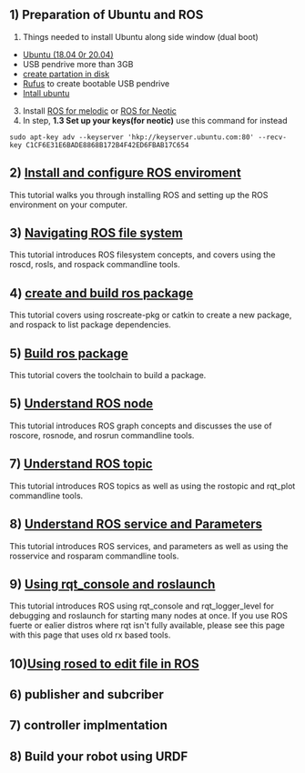 ## 1)	Preparation of Ubuntu and ROS
1. Things needed to install Ubuntu along side window (dual boot)
- [Ubuntu (18.04 0r 20.04)](https://ubuntu.com/download/desktop#download)
- USB pendrive more than 3GB
- [create partation in disk](https://www.youtube.com/watch?v=_HgjasKuOBw)
- [Rufus](https://rufus.ie/en_US/) to create bootable USB pendrive 
- [Intall ubuntu](https://www.youtube.com/watch?v=-iSAyiicyQY&t=536s)
3. Install [ROS for melodic](http://wiki.ros.org/melodic/Installation/Ubuntu) or [ROS for Neotic](http://wiki.ros.org/noetic/Installation/Ubuntu)
4. In step, **1.3 Set up your keys(for neotic)** use this command for instead
```
sudo apt-key adv --keyserver 'hkp://keyserver.ubuntu.com:80' --recv-key C1CF6E31E6BADE8868B172B4F42ED6FBAB17C654
```

## 2) [Install and configure ROS enviroment](http://wiki.ros.org/ROS/Tutorials/InstallingandConfiguringROSEnvironment)
This tutorial walks you through installing ROS and setting up the ROS environment on your computer. 
## 3) [Navigating ROS file system](http://wiki.ros.org/ROS/Tutorials/NavigatingTheFilesystem)
This tutorial introduces ROS filesystem concepts, and covers using the roscd, rosls, and rospack commandline tools. 
## 4) [create and build ros package](http://wiki.ros.org/ROS/Tutorials/CreatingPackage)
This tutorial covers using roscreate-pkg or catkin to create a new package, and rospack to list package dependencies. 
## 5) [Build ros package](http://wiki.ros.org/ROS/Tutorials/BuildingPackages)
This tutorial covers the toolchain to build a package. 
## 5) [Understand ROS node](http://wiki.ros.org/ROS/Tutorials/UnderstandingNodes)
This tutorial introduces ROS graph concepts and discusses the use of roscore, rosnode, and rosrun commandline tools. 
## 7) [Understand ROS topic](http://wiki.ros.org/ROS/Tutorials/UnderstandingTopics)
This tutorial introduces ROS topics as well as using the rostopic and rqt_plot commandline tools. 
## 8) [Understand ROS service and Parameters](http://wiki.ros.org/ROS/Tutorials/UnderstandingServicesParams)
This tutorial introduces ROS services, and parameters as well as using the rosservice and rosparam commandline tools. 
## 9) [Using rqt_console and roslaunch](http://wiki.ros.org/ROS/Tutorials/UsingRqtconsoleRoslaunch)
This tutorial introduces ROS using rqt_console and rqt_logger_level for debugging and roslaunch for starting many nodes at once. If you use ROS fuerte or ealier distros where rqt isn't fully available, please see this page with this page that uses old rx based tools.
## 10)[Using rosed to edit file in ROS](http://wiki.ros.org/ROS/Tutorials/UsingRosEd)
## 6) publisher and subcriber
## 7) controller implmentation
## 8) Build your robot using URDF
